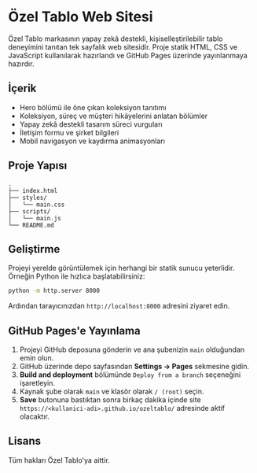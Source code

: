 # Özel Tablo Web Sitesi

Özel Tablo markasının yapay zekâ destekli, kişiselleştirilebilir tablo deneyimini tanıtan tek sayfalık web sitesidir. Proje statik HTML, CSS ve JavaScript kullanılarak hazırlandı ve GitHub Pages üzerinde yayınlanmaya hazırdır.

## İçerik

- Hero bölümü ile öne çıkan koleksiyon tanıtımı
- Koleksiyon, süreç ve müşteri hikâyelerini anlatan bölümler
- Yapay zekâ destekli tasarım süreci vurguları
- İletişim formu ve şirket bilgileri
- Mobil navigasyon ve kaydırma animasyonları

## Proje Yapısı

```
.
├── index.html
├── styles/
│   └── main.css
├── scripts/
│   └── main.js
└── README.md
```

## Geliştirme

Projeyi yerelde görüntülemek için herhangi bir statik sunucu yeterlidir. Örneğin Python ile hızlıca başlatabilirsiniz:

```bash
python -m http.server 8000
```

Ardından tarayıcınızdan `http://localhost:8000` adresini ziyaret edin.

## GitHub Pages'e Yayınlama

1. Projeyi GitHub deposuna gönderin ve ana şubenizin `main` olduğundan emin olun.
2. GitHub üzerinde depo sayfasından **Settings → Pages** sekmesine gidin.
3. **Build and deployment** bölümünde `Deploy from a branch` seçeneğini işaretleyin.
4. Kaynak şube olarak `main` ve klasör olarak `/ (root)` seçin.
5. **Save** butonuna bastıktan sonra birkaç dakika içinde site `https://<kullanici-adi>.github.io/ozeltablo/` adresinde aktif olacaktır.

## Lisans

Tüm hakları Özel Tablo'ya aittir.
